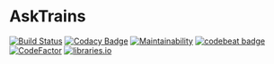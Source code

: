 # AskTrains

[![Build Status](https://travis-ci.org/xRahul/AskTrains.svg?branch=master)](https://travis-ci.org/xRahul/AskTrains)
[![Codacy Badge](https://api.codacy.com/project/badge/Grade/1a45b389c08542d496e1561c1c10d797)](https://www.codacy.com/app/xRahul/AskTrains?utm_source=github.com&amp;utm_medium=referral&amp;utm_content=xRahul/AskTrains&amp;utm_campaign=Badge_Grade)
[![Maintainability](https://api.codeclimate.com/v1/badges/8ba4be2f5a8f3aae9cc2/maintainability)](https://codeclimate.com/github/xRahul/AskTrains/maintainability)
[![codebeat badge](https://codebeat.co/badges/d937d9f5-5c26-40ab-b31c-81155f98306a)](https://codebeat.co/projects/github-com-xrahul-asktrains-master)
[![CodeFactor](https://www.codefactor.io/repository/github/xrahul/asktrains/badge)](https://www.codefactor.io/repository/github/xrahul/asktrains)
[![libraries.io](https://img.shields.io/librariesio/github/xRahul/AskTrains.svg)](https://libraries.io/github/xRahul/AskTrains)
